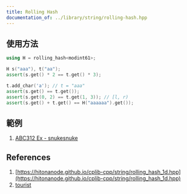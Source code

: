 ```yaml
---
title: Rolling Hash
documentation_of: ../library/string/rolling-hash.hpp
---
```


## 使用方法

```cpp
using H = rolling_hash<modint61>;

H s("aaa"), t("aa");
assert(s.get() * 2 == t.get() * 3);

t.add_char('a'); // t = "aaa"
assert(s.get() == t.get());
assert(s.get(0, 2) == t.get(1, 3)); // [l, r)
assert(s.get() + t.get() == H("aaaaaa").get());
```

## 範例

1. [ABC312 Ex - snukesnuke](https://atcoder.jp/contests/abc312/tasks/abc312_h)

## References

1. [https://hitonanode.github.io/cplib-cpp/string/rolling_hash_1d.hpp](https://hitonanode.github.io/cplib-cpp/string/rolling_hash_1d.hpp)
2. [tourist](https://codeforces.com/contest/1609/submission/137263072)
